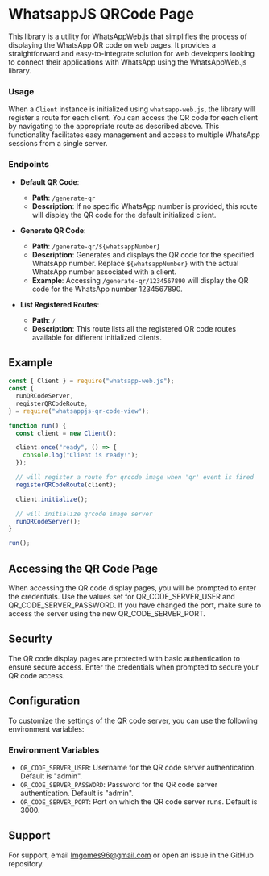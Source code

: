 # WhatsappJS QRCode Page

This library is a utility for WhatsAppWeb.js that simplifies the process of displaying the WhatsApp QR code on web pages. It provides a straightforward and easy-to-integrate solution for web developers looking to connect their applications with WhatsApp using the WhatsAppWeb.js library.

### Usage

When a `Client` instance is initialized using `whatsapp-web.js`, the library will register a route for each client. You can access the QR code for each client by navigating to the appropriate route as described above. This functionality facilitates easy management and access to multiple WhatsApp sessions from a single server.

### Endpoints

- **Default QR Code**:

  - **Path**: `/generate-qr`
  - **Description**: If no specific WhatsApp number is provided, this route will display the QR code for the default initialized client.

- **Generate QR Code**:

  - **Path**: `/generate-qr/${whatsappNumber}`
  - **Description**: Generates and displays the QR code for the specified WhatsApp number. Replace `${whatsappNumber}` with the actual WhatsApp number associated with a client.
  - **Example**: Accessing `/generate-qr/1234567890` will display the QR code for the WhatsApp number 1234567890.

- **List Registered Routes**:
  - **Path**: `/`
  - **Description**: This route lists all the registered QR code routes available for different initialized clients.

## Example

```js
const { Client } = require("whatsapp-web.js");
const {
  runQRCodeServer,
  registerQRCodeRoute,
} = require("whatsappjs-qr-code-view");

function run() {
  const client = new Client();

  client.once("ready", () => {
    console.log("Client is ready!");
  });

  // will register a route for qrcode image when 'qr' event is fired
  registerQRCodeRoute(client);

  client.initialize();

  // will initialize qrcode image server
  runQRCodeServer();
}

run();
```

## Accessing the QR Code Page

When accessing the QR code display pages, you will be prompted to enter the credentials. Use the values set for QR_CODE_SERVER_USER and QR_CODE_SERVER_PASSWORD. If you have changed the port, make sure to access the server using the new QR_CODE_SERVER_PORT.

## Security

The QR code display pages are protected with basic authentication to ensure secure access. Enter the credentials when prompted to secure your QR code access.

## Configuration

To customize the settings of the QR code server, you can use the following environment variables:

### Environment Variables

- `QR_CODE_SERVER_USER`: Username for the QR code server authentication. Default is "admin".
- `QR_CODE_SERVER_PASSWORD`: Password for the QR code server authentication. Default is "admin".
- `QR_CODE_SERVER_PORT`: Port on which the QR code server runs. Default is 3000.

## Support

For support, email lmgomes96@gmail.com or open an issue in the GitHub repository.
